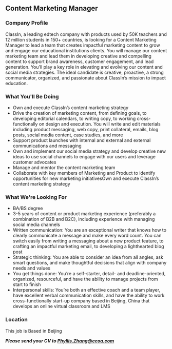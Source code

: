 ## Content Marketing Manager

### Company Profile
ClassIn, a leading edtech company with products used by 50K teachers and 12 million students in 150+ countries, is looking for a Content Marketing Manager to lead a team
that creates impactful marketing content to grow and engage our educational institutions clients.
You will manage our content marketing team and lead them in developing creative and compelling content to support brand awareness, customer engagement, and lead generation. You’ll play a key role in elevating and evolving our content and social media strategies.
The ideal candidate is creative, proactive, a strong communicator, organized, and passionate about ClassIn’s mission to impact education.

### What You'll Be Doing
* Own and execute ClassIn’s content marketing strategy
* Drive the creation of marketing content, from defining goals, to developing editorial calendars, to writing copy, to working cross-functionally on design and execution.
You will write and edit materials including product messaging, web copy, print collateral, emails, blog posts, social media content, case studies, and more
* Support product launches with internal and external and external communications and messaging
*  Own and implement our social media strategy and develop creative new ideas to use social channels to engage with our users and leverage customer advocates
*  Manage and mentor the content marketing team
*  Collaborate with key members of Marketing and Product to identify opportunities for new marketing initiativesOwn and execute ClassIn’s content marketing strategy

### What We're Looking For
*  BA/BS degree
*  3-5 years of content or product marketing experience (preferably a combination of B2B and B2C), including experience with managing social media channels
*  Written communication: You are an exceptional writer that knows how to clearly communicate a message and make every word count. You can switch easily from
writing a messaging about a new product feature, to crafting an impactful marketing email, to developing a lighthearted blog post
*  Strategic thinking: You are able to consider an idea from all angles, ask smart questions, and make thoughtful decisions that align with company needs and values
*  You get things done: You’re a self-starter, detail- and deadline-oriented, organized, resourceful, and have the ability to manage projects from start to finish
*  Interpersonal skills: You’re both an effective coach and a team player, have excellent verbal communication skills, and have the ability to work cross-functionally start-up
company based in Beijing, China that develops an online virtual classroom and LMS


### Location
This job is Based in Beijing

***Please send your CV to Phyllis.Zhang@eeoa.com***

